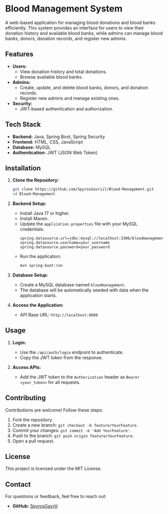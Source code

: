 
# Blood Management System

A web-based application for managing blood donations and blood banks efficiently. This system provides an interface for users to view their donation history and available blood banks, while admins can manage blood banks, donors, donation records, and register new admins.

## Features
- **Users:**
  - View donation history and total donations.
  - Browse available blood banks.
- **Admins:**
  - Create, update, and delete blood banks, donors, and donation records.
  - Register new admins and manage existing ones.
- **Security:**
  - JWT-based authentication and authorization.

## Tech Stack
- **Backend:** Java, Spring Boot, Spring Security
- **Frontend:** HTML, CSS, JavaScript
- **Database:** MySQL
- **Authentication:** JWT (JSON Web Token)

## Installation

1. **Clone the Repository:**
   ```bash
   git clone https://github.com/SpyrosGavriil/Blood-Management.git
   cd Blood-Management
   ```

2. **Backend Setup:**
   - Install Java 17 or higher.
   - Install Maven.
   - Update the `application.properties` file with your MySQL credentials:
     ```properties
     spring.datasource.url=jdbc:mysql://localhost:3306/bloodmanagement
     spring.datasource.username=your_username
     spring.datasource.password=your_password
     ```
   - Run the application:
     ```bash
     mvn spring-boot:run
     ```

3. **Database Setup:**
   - Create a MySQL database named `bloodmanagement`.
   - The database will be automatically seeded with data when the application starts.

4. **Access the Application:**
   - API Base URL: `http://localhost:8080`

## Usage

1. **Login:**
   - Use the `/api/auth/login` endpoint to authenticate.
   - Copy the JWT token from the response.

2. **Access APIs:**
   - Add the JWT token to the `Authorization` header as `Bearer <your_token>` for all requests.

## Contributing

Contributions are welcome! Follow these steps:

1. Fork the repository.
2. Create a new branch: `git checkout -b feature/YourFeature`.
3. Commit your changes: `git commit -m 'Add YourFeature'`.
4. Push to the branch: `git push origin feature/YourFeature`.
5. Open a pull request.

## License

This project is licensed under the MIT License.

## Contact

For questions or feedback, feel free to reach out:

- **GitHub:** [SpyrosGavriil](https://github.com/SpyrosGavriil)
